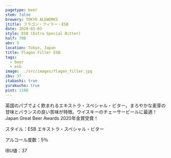 ```yaml
---
pagetype: beer
stem: false
brewery: TOKYO ALEWORKS
jtitle: フラゴン・フィラー・ESB
date: 2020-01-03
style: ESB (Extra Special Bitter)
half: 700
abv: 5
location: Tokyo, Japan
title: Flagon Filler ESB
tags:
  - beer
  - esb
image: ../src/images/flagon_filler.jpg
ibu: 37
itabashi: true
yurakucho: true
pint: 1100
---
```


英国のパブでよく飲まれるエキストラ・スペシャル・ビター。まろやかな麦芽の甘味とバランスの良い苦味が特徴。ウイスキーのチェーサービールに最適！Japan Great Beer Awards 2020年金賞受賞！

スタイル：ESB エキストラ・スペシャル・ビター

アルコール度数：5％

IBU値：37
